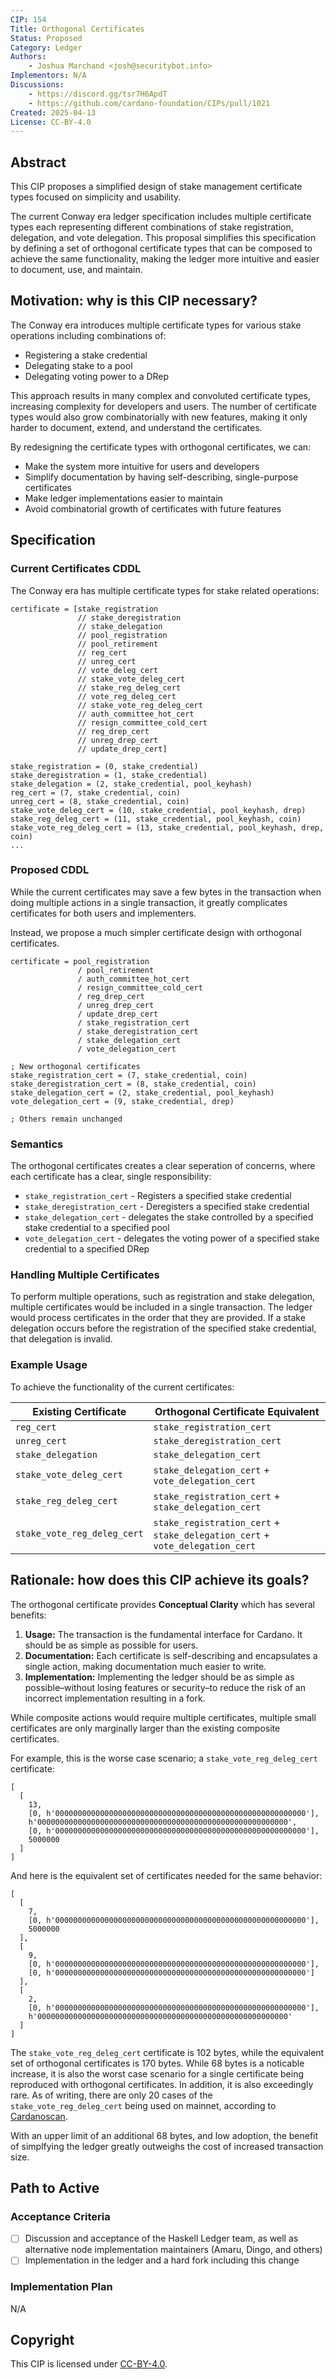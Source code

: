 ```yaml
---
CIP: 154
Title: Orthogonal Certificates
Status: Proposed
Category: Ledger
Authors:
    - Joshua Marchand <josh@securitybot.info>
Implementors: N/A
Discussions:
    - https://discord.gg/tsr7H6ApdT
    - https://github.com/cardano-foundation/CIPs/pull/1021
Created: 2025-04-13
License: CC-BY-4.0
---
```


## Abstract

This CIP proposes a simplified design of stake management certificate types focused on simplicity and usability.

The current Conway era ledger specification includes multiple certificate types each representing different combinations of stake registration, delegation, and vote delegation. This proposal simplifies this specification by defining a set of orthogonal certificate types that can be composed to achieve the same functionality, making the ledger more intuitive and easier to document, use, and maintain.

## Motivation: why is this CIP necessary?

The Conway era introduces multiple certificate types for various stake operations including combinations of:

- Registering a stake credential
- Delegating stake to a pool
- Delegating voting power to a DRep

This approach results in many complex and convoluted certificate types, increasing complexity for developers and users. The number of certificate types would also grow combinatorially with new features, making it only harder to document, extend, and understand the certificates.

By redesigning the certificate types with orthogonal certificates, we can:
 - Make the system more intuitive for users and developers
 - Simplify documentation by having self-describing, single-purpose certificates
 - Make ledger implementations easier to maintain
 - Avoid combinatorial growth of certificates with future features


## Specification

### Current Certificates CDDL
The Conway era has multiple certificate types for stake related operations:
```cddl
certificate = [stake_registration
               // stake_deregistration
               // stake_delegation
               // pool_registration
               // pool_retirement
               // reg_cert
               // unreg_cert
               // vote_deleg_cert
               // stake_vote_deleg_cert
               // stake_reg_deleg_cert
               // vote_reg_deleg_cert
               // stake_vote_reg_deleg_cert
               // auth_committee_hot_cert
               // resign_committee_cold_cert
               // reg_drep_cert
               // unreg_drep_cert
               // update_drep_cert]

stake_registration = (0, stake_credential)
stake_deregistration = (1, stake_credential)
stake_delegation = (2, stake_credential, pool_keyhash)
reg_cert = (7, stake_credential, coin)
unreg_cert = (8, stake_credential, coin)
stake_vote_deleg_cert = (10, stake_credential, pool_keyhash, drep)
stake_reg_deleg_cert = (11, stake_credential, pool_keyhash, coin)
stake_vote_reg_deleg_cert = (13, stake_credential, pool_keyhash, drep, coin)
...
```

### Proposed CDDL
While the current certificates may save a few bytes in the transaction when doing multiple actions in a single transaction, it greatly complicates certificates for both users and implementers.

Instead, we propose a much simpler certificate design with orthogonal certificates.
```cddl
certificate = pool_registration
               / pool_retirement
               / auth_committee_hot_cert
               / resign_committee_cold_cert
               / reg_drep_cert
               / unreg_drep_cert
               / update_drep_cert
               / stake_registration_cert
               / stake_deregistration_cert
               / stake_delegation_cert
               / vote_delegation_cert

; New orthogonal certificates
stake_registration_cert = (7, stake_credential, coin)
stake_deregistration_cert = (8, stake_credential, coin)
stake_delegation_cert = (2, stake_credential, pool_keyhash)
vote_delegation_cert = (9, stake_credential, drep)

; Others remain unchanged
```

### Semantics
The orthogonal certificates creates a clear seperation of concerns, where each certificate has a clear, single responsibility:

- `stake_registration_cert` - Registers a specified stake credential
- `stake_deregistration_cert` - Deregisters a specified stake credential
- `stake_delegation_cert` - delegates the stake controlled by a specified stake credential to a specified pool
- `vote_delegation_cert` - delegates the voting power of a specified stake credential to a specified DRep

### Handling Multiple Certificates
To perform multiple operations, such as registration and stake delegation, multiple certificates would be included in a single transaction. The ledger would process certificates in the order that they are provided. If a stake delegation occurs before the registration of the specified stake credential, that delegation is invalid.


### Example Usage
To achieve the functionality of the current certificates:


| Existing Certificate | Orthogonal Certificate Equivalent |
| -------- | -------- |
| `reg_cert`              | `stake_registration_cert`       |
| `unreg_cert`            | `stake_deregistration_cert`     |
| `stake_delegation`      | `stake_delegation_cert`         |
| `stake_vote_deleg_cert` | `stake_delegation_cert` +  `vote_delegation_cert`   |
| `stake_reg_deleg_cert`      | `stake_registration_cert` + `stake_delegation_cert`   |
| `stake_vote_reg_deleg_cert` | `stake_registration_cert` + `stake_delegation_cert` + `vote_delegation_cert`  |


## Rationale: how does this CIP achieve its goals?

The orthogonal certificate provides **Conceptual Clarity** which has several benefits:
1. **Usage:** The transaction is the fundamental interface for Cardano. It should be as simple as possible for users.
2. **Documentation:** Each certificate is self-describing and encapsulates a single action, making documentation much easier to write.
3. **Implementation:** Implementing the ledger should be as simple as possible–without losing features or security–to reduce the risk of an incorrect implementation resulting in a fork.

While composite actions would require multiple certificates, multiple small certificates are only marginally larger than the existing composite certificates.

For example, this is the worse case scenario; a `stake_vote_reg_deleg_cert` certificate:
```cbor
[
  [
    13,
    [0, h'00000000000000000000000000000000000000000000000000000000'],
    h'00000000000000000000000000000000000000000000000000000000',
    [0, h'00000000000000000000000000000000000000000000000000000000'],
    5000000
  ]
]
```

And here is the equivalent set of certificates needed for the same behavior:
```cbor
[
  [
    7,
    [0, h'00000000000000000000000000000000000000000000000000000000'],
    5000000
  ],
  [
    9,
    [0, h'00000000000000000000000000000000000000000000000000000000'],
    [0, h'00000000000000000000000000000000000000000000000000000000']
  ],
  [
    2,
    [0, h'00000000000000000000000000000000000000000000000000000000'],
    h'00000000000000000000000000000000000000000000000000000000'
  ]
]
```

The `stake_vote_reg_deleg_cert` certificate is 102 bytes, while the equivalent set of orthogonal certificates is 170 bytes. While 68 bytes is a noticable increase, it is also the worst case scenario for a single certificate being reproduced with orthogonal certificates. In addition, it is also exceedingly rare. As of writing, there are only 20 cases of the `stake_vote_reg_deleg_cert` being used on mainnet, according to [Cardanoscan](https://cardanoscan.io/certificates/stakeVoteRegDelegations).

With an upper limit of an additional 68 bytes, and low adoption, the benefit of simplfying the ledger greatly outweighs the cost of increased transaction size.

## Path to Active

### Acceptance Criteria

- [ ] Discussion and acceptance of the Haskell Ledger team, as well as alternative node implementation maintainers (Amaru, Dingo, and others)
- [ ] Implementation in the ledger and a hard fork including this change

### Implementation Plan

N/A

## Copyright

This CIP is licensed under [CC-BY-4.0](https://creativecommons.org/licenses/by/4.0/legalcode).
